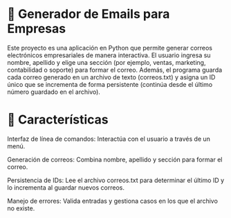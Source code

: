# 📧 Generador de Emails para Empresas
Este proyecto es una aplicación en Python que permite generar correos electrónicos empresariales de manera interactiva. El usuario ingresa su nombre, apellido y elige una sección (por ejemplo, ventas, marketing, contabilidad o soporte) para formar el correo. Además, el programa guarda cada correo generado en un archivo de texto (correos.txt) y asigna un ID único que se incrementa de forma persistente (continúa desde el último número guardado en el archivo).

# 🚀 Características
Interfaz de línea de comandos: Interactúa con el usuario a través de un menú.

Generación de correos: Combina nombre, apellido y sección para formar el correo.

Persistencia de IDs: Lee el archivo correos.txt para determinar el último ID y lo incrementa al guardar nuevos correos.

Manejo de errores: Valida entradas y gestiona casos en los que el archivo no existe.
